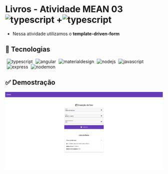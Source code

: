 <h1>
Livros - Atividade MEAN 03
<img src="https://cdn.svgporn.com/logos/angular.svg" alt="typescript" width="110" height="35"/> +<img src="https://cdn.svgporn.com/logos/nodejs.svg" alt="typescript" width="110" height="35"/>
</h1>

* Nessa atividade utilizamos o **template-driven-form**

## 🚀 Tecnologias

<p>
<img src="https://cdn.svgporn.com/logos/typescript-icon.svg" alt="typescript" width="30" height="30" style="margin-left: 5px;"/>
<img src="https://cdn.svgporn.com/logos/angular-icon.svg" alt="angular" width="30" height="30" style="margin-left: 5px;"/>
<img src="https://cdn.svgporn.com/logos/material-ui.svg" alt="materialdesign" width="30" height="30" style="margin-left: 5px;"/>
<img src="https://cdn.svgporn.com/logos/nodejs-icon.svg" alt="nodejs" width="30" height="30" style="margin-left: 5px;"/>
<img src="https://cdn.svgporn.com/logos/javascript.svg" alt="javascript" width="30" height="30" style="margin-left: 5px;"/>
<img src="https://cdn.svgporn.com/logos/express.svg" alt="express" width="30" height="30" style="margin-left: 5px;"/>
<img src="https://cdn.svgporn.com/logos/nodemon.svg" alt="nodemon" width="30" height="30" style="margin-left: 5px;"/>
</p>

## ✅ Demostração
<img src=".github/github@screen.png" alt="demostração" />
